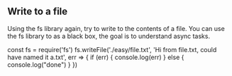 ## Write to a file
Using the fs library again, try to write to the contents of a file.
You can use the fs library to as a black box, the goal is to understand async tasks.

const fs = require('fs')
fs.writeFile('./easy/file.txt', 'Hi from file.txt, could have named it a.txt', err => {
    if (err) {
        console.log(err)
    } else {
        console.log("done")
    }
})